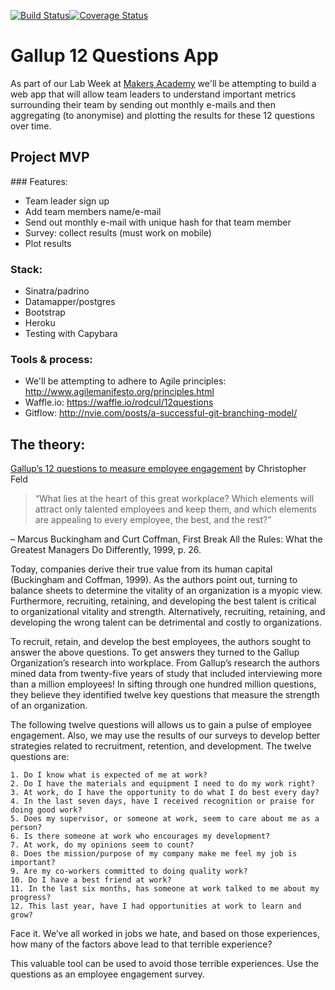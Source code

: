 [![Build Status](https://travis-ci.org/rodcul/12questions.svg)](https://travis-ci.org/rodcul/12questions)[![Coverage Status](https://coveralls.io/repos/rodcul/12questions/badge.svg)](https://coveralls.io/r/rodcul/12questions)

# Gallup 12 Questions App

As part of our Lab Week at [Makers Academy](http://www.makersacademy.com/) we'll be attempting to build a web app that will allow team leaders to understand important metrics surrounding their team by sending out monthly e-mails and then aggregating (to anonymise) and plotting the results for these 12 questions over time.

## Project MVP

### Features:

- Team leader sign up
- Add team members name/e-mail
- Send out monthly e-mail with unique hash for that team member
- Survey: collect results (must work on mobile)
- Plot results

### Stack:

- Sinatra/padrino
- Datamapper/postgres
- Bootstrap
- Heroku
- Testing with Capybara

### Tools & process:

- We'll be attempting to adhere to Agile principles: http://www.agilemanifesto.org/principles.html
- Waffle.io: https://waffle.io/rodcul/12questions
- Gitflow: http://nvie.com/posts/a-successful-git-branching-model/


## The theory:

[Gallup’s 12 questions to measure employee engagement](https://christopherfeld.wordpress.com/2011/02/03/gallups-12-questions-to-measure-employee-engagement/) by Christopher Feld

>“What lies at the heart of this great workplace? Which elements will attract only talented employees and keep them, and which elements are appealing to every employee, the best, and the rest?”

– Marcus Buckingham and Curt Coffman, First Break All the Rules: What the Greatest Managers Do Differently, 1999, p. 26.

Today, companies derive their true value from its human capital (Buckingham and Coffman, 1999). As the authors point out, turning to balance sheets to determine the vitality of an organization is a myopic view. Furthermore, recruiting, retaining, and developing the best talent is critical to organizational vitality and strength. Alternatively, recruiting, retaining, and developing the wrong talent can be detrimental and costly to organizations.

To recruit, retain, and develop the best employees, the authors sought to answer the above questions. To get answers they turned to the Gallup Organization’s research into workplace. From Gallup’s research the authors mined data from twenty-five years of study that included interviewing more than a million employees! In sifting through one hundred million questions, they believe they identified twelve key questions that measure the strength of an organization.

The following twelve questions will allows us to gain a pulse of employee engagement. Also, we may use the results of our surveys to develop better strategies related to recruitment, retention, and development. The twelve questions are:

```
1. Do I know what is expected of me at work?
2. Do I have the materials and equipment I need to do my work right?
3. At work, do I have the opportunity to do what I do best every day?
4. In the last seven days, have I received recognition or praise for doing good work?
5. Does my supervisor, or someone at work, seem to care about me as a person?
6. Is there someone at work who encourages my development?
7. At work, do my opinions seem to count?
8. Does the mission/purpose of my company make me feel my job is important?
9. Are my co-workers committed to doing quality work?
10. Do I have a best friend at work?
11. In the last six months, has someone at work talked to me about my progress?
12. This last year, have I had opportunities at work to learn and grow?
```

Face it. We’ve all worked in jobs we hate, and based on those experiences, how many of the factors above lead to that terrible experience?

This valuable tool can be used to avoid those terrible experiences. Use the questions as an employee engagement survey.
